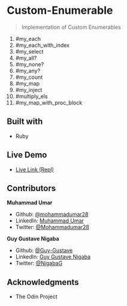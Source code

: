 # Custom-Enumerable
> Implementation of Custom Enumerables

1. #my_each
2. #my_each_with_index
3. #my_select
4. #my_all?
5. #my_none?
6. #my_any?
7. #my_count
8. #my_map
9. #my_inject
10. #multiply_els
11. #my_map_with_proc_block

## Built with

* Ruby

## Live Demo

* [Live Link (Repl)](https://repl.it/@mohammadumar28/enumerables)

## Contributors

**Muhammad Umar**

- Github: [@mohammadumar28](https://github.com/mohammadumar28)
- LinkedIn: [Muhammad Umar](https://www.linkedin.com/in/mohammadumar28/)
- Twitter: [@Mohammadumar28](https://twitter.com/Mohammadumar28)

**Guy Gustave Nigaba**

- Github: [@Guy-Gustave](https://github.com/Guy-Gustave)
- LinkedIn: [Guy Gustave Nigaba](https://www.linkedin.com/in/guy-gustave-nigaba/)
- Twitter: [@NigabaG](https://twitter.com/NigabaG)

## Acknowledgments

- The Odin Project
